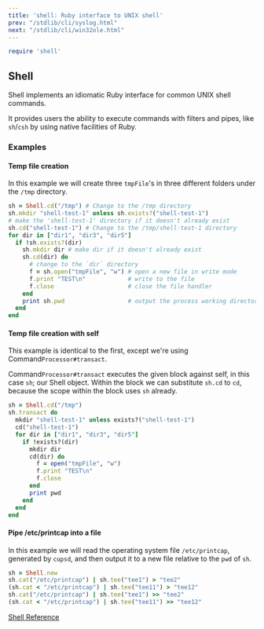 ```yaml
---
title: 'shell: Ruby interface to UNIX shell'
prev: "/stdlib/cli/syslog.html"
next: "/stdlib/cli/win32ole.html"
---
```



```ruby
require 'shell'
```

## Shell[](#shell)

Shell implements an idiomatic Ruby interface for common UNIX shell
commands.

It provides users the ability to execute commands with filters and
pipes, like `sh`/`csh` by using native facilities of Ruby.

### Examples[](#examples)

#### Temp file creation[](#temp-file-creation)

In this example we will create three `tmpFile`'s in three different
folders under the `/tmp` directory.


```ruby
sh = Shell.cd("/tmp") # Change to the /tmp directory
sh.mkdir "shell-test-1" unless sh.exists?("shell-test-1")
# make the 'shell-test-1' directory if it doesn't already exist
sh.cd("shell-test-1") # Change to the /tmp/shell-test-1 directory
for dir in ["dir1", "dir3", "dir5"]
  if !sh.exists?(dir)
    sh.mkdir dir # make dir if it doesn't already exist
    sh.cd(dir) do
      # change to the `dir` directory
      f = sh.open("tmpFile", "w") # open a new file in write mode
      f.print "TEST\n"            # write to the file
      f.close                     # close the file handler
    end
    print sh.pwd                  # output the process working directory
  end
end
```

#### Temp file creation with self[](#temp-file-creation-with-self)

This example is identical to the first, except we're using
Command`Processor#transact`.

Command`Processor#transact` executes the given block against self, in
this case `sh`; our Shell object. Within the block we can substitute
`sh.cd` to `cd`, because the scope within the block uses `sh` already.


```ruby
sh = Shell.cd("/tmp")
sh.transact do
  mkdir "shell-test-1" unless exists?("shell-test-1")
  cd("shell-test-1")
  for dir in ["dir1", "dir3", "dir5"]
    if !exists?(dir)
      mkdir dir
      cd(dir) do
        f = open("tmpFile", "w")
        f.print "TEST\n"
        f.close
      end
      print pwd
    end
  end
end
```

#### Pipe /etc/printcap into a file[](#pipe-etcprintcap-into-a-file)

In this example we will read the operating system file `/etc/printcap`,
generated by `cupsd`, and then output it to a new file relative to the
`pwd` of `sh`.


```ruby
sh = Shell.new
sh.cat("/etc/printcap") | sh.tee("tee1") > "tee2"
(sh.cat < "/etc/printcap") | sh.tee("tee11") > "tee12"
sh.cat("/etc/printcap") | sh.tee("tee1") >> "tee2"
(sh.cat < "/etc/printcap") | sh.tee("tee11") >> "tee12"
```

<a href='https://ruby-doc.org/stdlib-2.6/libdoc/shell/rdoc/Shell.html'
class='ruby-doc remote' target='_blank'>Shell Reference</a>


